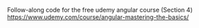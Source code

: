 Follow-along code for the free udemy angular course (Section 4)  https://www.udemy.com/course/angular-mastering-the-basics/